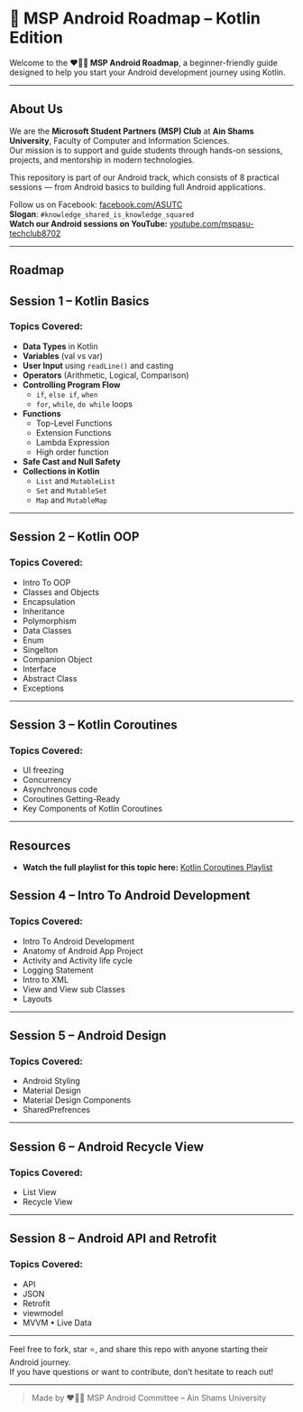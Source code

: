 # 📱 MSP Android Roadmap – Kotlin Edition

Welcome to the **❤️💙💚 MSP Android Roadmap**, a beginner-friendly guide designed to help you start your Android development journey using Kotlin.

---

##  About Us

We are the **Microsoft Student Partners (MSP) Club** at **Ain Shams University**, Faculty of Computer and Information Sciences.  
Our mission is to support and guide students through hands-on sessions, projects, and mentorship in modern technologies.  

This repository is part of our Android track, which consists of 8 practical sessions — from Android basics to building full Android applications.  

 Follow us on Facebook: [facebook.com/ASUTC](https://www.facebook.com/ASUTC)  
**Slogan**: `#knowledge_shared_is_knowledge_squared`  
**Watch our Android sessions on YouTube:** [youtube.com/mspasu-techclub8702](http://www.youtube.com/@mspasu-techclub8702)

---

##  Roadmap 

##  Session 1 – Kotlin Basics

###  Topics Covered:

- **Data Types** in Kotlin  
- **Variables** (val vs var)  
- **User Input** using `readLine()` and casting  
- **Operators** (Arithmetic, Logical, Comparison)  
- **Controlling Program Flow**
  - `if`, `else if`, `when`
  - `for`, `while`, `do while` loops
- **Functions**
  - Top-Level Functions
  - Extension Functions
  - Lambda Expression
  - High order function
- **Safe Cast and Null Safety**
- **Collections in Kotlin**
  - `List` and `MutableList`
  - `Set` and `MutableSet`
  - `Map` and `MutableMap`
---
##  Session 2 – Kotlin OOP

###  Topics Covered:

- Intro To OOP
- Classes and Objects
- Encapsulation
- Inheritance
- Polymorphism
- Data Classes
- Enum
- Singelton
- Companion Object
- Interface
- Abstract Class
- Exceptions
---
##  Session 3 – Kotlin Coroutines

###  Topics Covered:

- UI freezing
- Concurrency
- Asynchronous code
- Coroutines Getting-Ready
- Key Components of Kotlin Coroutines
---
##  Resources 

-   **Watch the full playlist for this topic here:** [Kotlin Coroutines Playlist](https://www.youtube.com/watch?v=9NyGOrztWjE&list=PLXjbGq0ERjFqGlzZFDMCHJA_PBvUIaIto)
##  Session 4 – Intro To Android Development

###  Topics Covered:

- Intro To Android Development
- Anatomy of Android App Project
- Activity and Activity life cycle
- Logging Statement
- Intro to XML
- View and View sub Classes
- Layouts

---
##  Session 5 – Android Design

###  Topics Covered:

- Android Styling
- Material Design
- Material Design Components
- SharedPrefrences

---
##  Session 6 – Android Recycle View

###  Topics Covered:

- List View
- Recycle View
---
##  Session 8 – Android API and Retrofit

###  Topics Covered:
- API
- JSON
- Retrofit
- viewmodel
- MVVM
• Live Data
---


Feel free to fork, star ⭐, and share this repo with anyone starting their Android journey.  
If you have questions or want to contribute, don’t hesitate to reach out!

---

> Made by ❤️💙💚 MSP Android Committee – Ain Shams University

